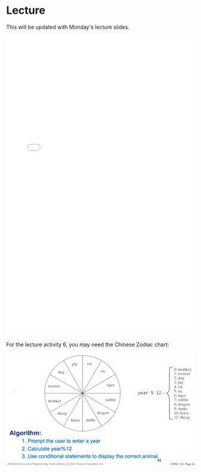 # Lecture

This will be updated with Monday's lecture slides.

<iframe src="../../2021-02-22 - Lecture 6.pdf" width="100%" height="800px" frameBorder="0"> </iframe>

For the lecture activity 6, you may need the Chinese Zodiac chart:

<img src="zodiac.png">